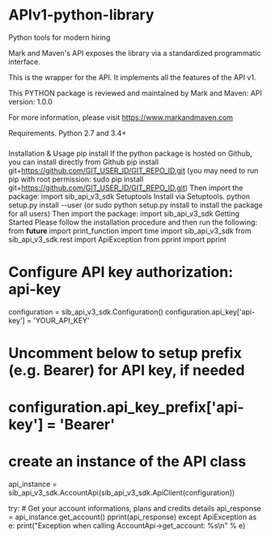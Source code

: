 # APIv1-python-library
Python tools for modern hiring

Mark and Maven's API exposes the library via a standardized programmatic interface.

This is the wrapper for the API. It implements all the features of the API v1.

This PYTHON package is reviewed and maintained by Mark and Maven:
API version: 1.0.0

For more information, please visit https://www.markandmaven.com

Requirements.
Python 2.7 and 3.4+

###
Installation & Usage
pip install
If the python package is hosted on Github, you can install directly from Github
pip install git+https://github.com/GIT_USER_ID/GIT_REPO_ID.git
(you may need to run pip with root permission: sudo pip install git+https://github.com/GIT_USER_ID/GIT_REPO_ID.git)
Then import the package:
import sib_api_v3_sdk 
Setuptools
Install via Setuptools.
python setup.py install --user
(or sudo python setup.py install to install the package for all users)
Then import the package:
import sib_api_v3_sdk
Getting Started
Please follow the installation procedure and then run the following:
from __future__ import print_function
import time
import sib_api_v3_sdk
from sib_api_v3_sdk.rest import ApiException
from pprint import pprint

# Configure API key authorization: api-key
configuration = sib_api_v3_sdk.Configuration()
configuration.api_key['api-key'] = 'YOUR_API_KEY'
# Uncomment below to setup prefix (e.g. Bearer) for API key, if needed
# configuration.api_key_prefix['api-key'] = 'Bearer'

# create an instance of the API class
api_instance = sib_api_v3_sdk.AccountApi(sib_api_v3_sdk.ApiClient(configuration))

try:
    # Get your account informations, plans and credits details
    api_response = api_instance.get_account()
    pprint(api_response)
except ApiException as e:
    print("Exception when calling AccountApi->get_account: %s\n" % e)
